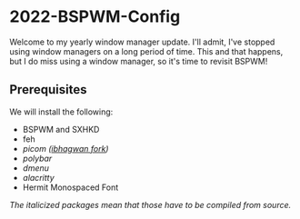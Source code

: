 # 2022-BSPWM-Config

Welcome to my yearly window manager update. I'll admit, I've stopped using window managers on a long period of time. This and that happens, but I do miss using a window manager, so it's time to revisit BSPWM!

## Prerequisites

We will install the following:

- BSPWM and SXHKD
- feh
- *picom ([ibhagwan fork](https://github.com/ibhagwan/picom))*
- *polybar*
- *dmenu*
- *alacritty*
- Hermit Monospaced Font

*The italicized packages mean that those have to be compiled from source.*
